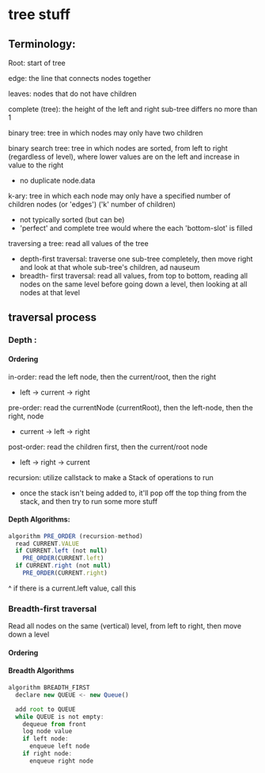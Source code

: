 # tree stuff

## Terminology:

Root: start of tree

edge: the line that connects nodes together

leaves: nodes that do not have children

complete (tree): the height of the left and right sub-tree differs no more than 1

binary tree: tree in which nodes may only have two children

binary search tree: tree in which nodes are sorted, from left to right (regardless of level), where lower values are on the left and increase in value to the right

- no duplicate node.data

k-ary: tree in which each node may only have a specified number of children nodes (or 'edges') ('k' number of children)

- not typically sorted (but can be)
- 'perfect' and complete tree would where the each 'bottom-slot' is filled

traversing a tree: read all values of the tree

- depth-first traversal: traverse one sub-tree completely, then move right and look at that whole sub-tree's children, ad nauseum
- breadth- first traversal: read all values, from top to bottom, reading all nodes on the same level before going down a level, then looking at all nodes at that level

## traversal process

### Depth :

#### Ordering

in-order: read the left node, then the current/root, then the right

- left -> current -> right

pre-order: read the currentNode (currentRoot), then the left-node, then the right, node

- current -> left -> right

post-order: read the children first, then the current/root node

- left -> right -> current

recursion: utilize callstack to make a Stack of operations to run

- once the stack isn't being added to, it'll pop off the top thing from the stack, and then try to run some more stuff

#### Depth Algorithms:

``` JavaSCript
algorithm PRE_ORDER (recursion-method)
  read CURRENT.VALUE
  if CURRENT.left (not null)
    PRE_ORDER(CURRENT.left)
  if CURRENT.right (not null)
    PRE_ORDER(CURRENT.right)
```

^ if there is a current.left value, call this

### Breadth-first traversal

Read all nodes on the same (vertical) level, from left to right, then move down a level

#### Ordering



#### Breadth Algorithms

``` JavaScript
algorithm BREADTH_FIRST
  declare new QUEUE <- new Queue()

  add root to QUEUE
  while QUEUE is not empty:
    dequeue from front
    log node value
    if left node:
      enqueue left node
    if right node:
      enqueue right node
    
```

